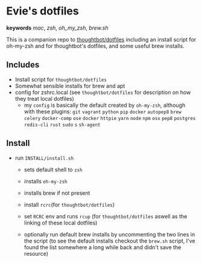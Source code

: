 # Evie's dotfiles
**keywords** _mac_, _zsh_, *oh_my_zsh*, *brew.sh*

This is a companion repo to [thoughtbot/dotfiles][1] including an install script for oh-my-zsh and for thoughtbot's dotfiles, and some useful brew installs.

## Includes
- Install script for `thoughtbot/dotfiles`
- Somewhat sensible installs for brew and apt
- config for zshrc.local (see `thoughtbot/dotfiles` for description on how they treat local dotfiles)
  - my `config` is basically the default created by `oh-my-zsh`, although with these plugins: `git` `vagrant` `python` `pip` `docker` `autopep8` `brew` `celery` `docker-comp` `ose` `docker` `httpie` `yarn` `node` `npm` `osx` `pep8` `postgres` `redis-cli` `rust` `sudo` `s` `sh-agent`

## Install
- run `INSTALL/install.sh`
  + sets default shell to `zsh`
  + installs `oh-my-zsh`
  + installs brew if not present
  + install `rcrc`(for `thoughtbot/dotfiles`)
  + set `RCRC` env and runs `rcup` (for `thoughtbot/dotfiles` aswell as the linking of these local dotfiles)

  + optionally run default brew installs by uncommenting the two lines in the script (to see the default installs checkout the `brew.sh` script, I've found the list somewhere a long while back and didn't save the resource)


[1]:https://github.com/thoughtbot/dotfiles
